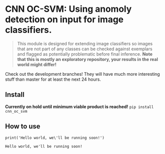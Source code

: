 # CNN OC-SVM: Using anomoly detection on input for image classifiers.
> This module is designed for extending image classifiers so images that are not part of any classes can be checked against exemplars and flagged as potentially problematic before final inference. **Note that this is mostly an exploratory repository, your results in the real world might differ!**


Check out the development branches! They will have much more interesting stuff than master for at least the next 24 hours. 

## Install

**Currently on hold until minimum viable product is reached!**
`pip install cnn_oc_svm`

## How to use

```
print('Hello world, we\'ll be running soon!')
```

    Hello world, we'll be running soon!

